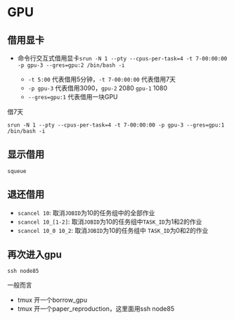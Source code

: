 # GPU



## 借用显卡

- 命令行交互式借用显卡`srun -N 1 --pty --cpus-per-task=4 -t 7-00:00:00 -p gpu-3 --gres=gpu:2 /bin/bash -i`

  - `-t 5:00` 代表借用5分钟，`-t 7-00:00:00` 代表借用7天
  - `-p gpu-3` 代表借用3090，`gpu-2` 2080 `gpu-1` 1080
  - `--gres=gpu:1` 代表借用一块GPU



借7天

`srun -N 1 --pty --cpus-per-task=4 -t 7-00:00:00 -p gpu-3 --gres=gpu:1 /bin/bash -i`



## 显示借用

`squeue`



## 退还借用

- `scancel 10`: 取消`JOBID`为10的任务组中的全部作业
- `scancel 10_[1-2]`: 取消`JOBID`为10的任务组中`TASK_ID`为1和2的作业
- `scancel 10_0 10_2`: 取消`JOBID`为10的任务组中 `TASK_ID`为0和2的作业





## 再次进入gpu

`ssh node85`

一般而言

- tmux 开一个borrow_gpu
- tmux 开一个paper_reproduction，这里面用ssh node85
